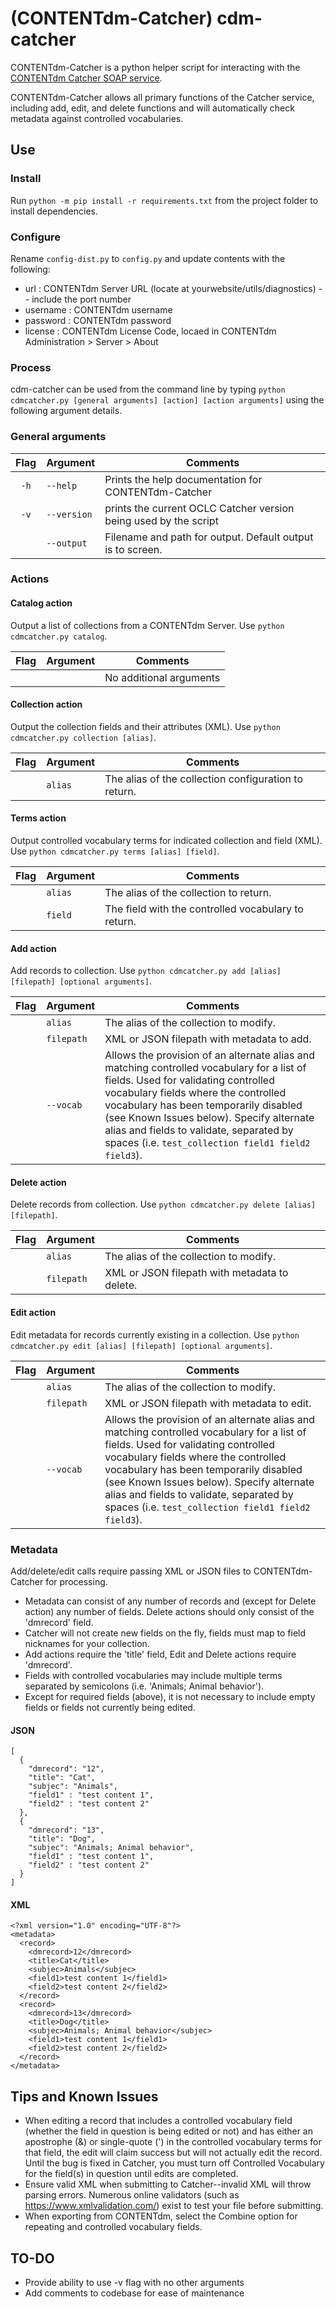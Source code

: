 # (CONTENTdm-Catcher) cdm-catcher

CONTENTdm-Catcher is a python helper script for interacting with the [CONTENTdm Catcher SOAP service](https://help.oclc.org/Metadata_Services/CONTENTdm/CONTENTdm_Catcher/Guide_to_the_CONTENTdm_Catcher).

CONTENTdm-Catcher allows all primary functions of the Catcher service, including add, edit, and delete functions and will automatically check metadata against controlled vocabularies.

## Use

### Install
Run `python -m pip install -r requirements.txt` from the project folder to install dependencies.

### Configure

Rename `config-dist.py` to `config.py` and update contents with the following:

- url : CONTENTdm Server URL (locate at yourwebsite/utils/diagnostics) -- include the port number
- username : CONTENTdm username
- password : CONTENTdm password
- license : CONTENTdm License Code, locaed in CONTENTdm Administration > Server > About

### Process

cdm-catcher can be used from the command line by typing `python cdmcatcher.py [general arguments] [action] [action arguments]` using the following argument details.

### General arguments

| Flag | Argument    | Comments                                                         |
| :--: | ----------- | ---------------------------------------------------------------- |
| `-h` | `--help`    | Prints the help documentation for CONTENTdm-Catcher              |
| `-v` | `--version` | prints the current OCLC Catcher version being used by the script |
|      | `--output`  | Filename and path for output. Default output is to screen.       |

### Actions

#### Catalog action

Output a list of collections from a CONTENTdm Server. Use `python cdmcatcher.py catalog`.

| Flag | Argument | Comments                |
| :--: | -------- | ----------------------- |
|      |          | No additional arguments |

#### Collection action

Output the collection fields and their attributes (XML). Use `python cdmcatcher.py collection [alias]`.

| Flag | Argument | Comments                                             |
| :--: | -------- | ---------------------------------------------------- |
|      | `alias`  | The alias of the collection configuration to return. |

#### Terms action

Output controlled vocabulary terms for indicated collection and field (XML). Use `python cdmcatcher.py terms [alias] [field]`.

| Flag | Argument | Comments                                            |
| :--: | -------- | --------------------------------------------------- |
|      | `alias`  | The alias of the collection to return.              |
|      | `field`  | The field with the controlled vocabulary to return. |

#### Add action

Add records to collection. Use `python cdmcatcher.py add [alias] [filepath] [optional arguments]`.

| Flag | Argument   | Comments                                                                                                                                                                                                                                                                                                                                                        |
| :--: | ---------- | --------------------------------------------------------------------------------------------------------------------------------------------------------------------------------------------------------------------------------------------------------------------------------------------------------------------------------------------------------------- |
|      | `alias`    | The alias of the collection to modify.                                                                                                                                                                                                                                                                                                                          |
|      | `filepath` | XML or JSON filepath with metadata to add.                                                                                                                                                                                                                                                                                                                      |
|      | `--vocab`  | Allows the provision of an alternate alias and matching controlled vocabulary for a list of fields. Used for validating controlled vocabulary fields where the controlled vocabulary has been temporarily disabled (see Known Issues below). Specify alternate alias and fields to validate, separated by spaces (i.e. `test_collection field1 field2 field3`). |

#### Delete action

Delete records from collection. Use `python cdmcatcher.py delete [alias] [filepath]`.

| Flag | Argument   | Comments                                      |
| :--: | ---------- | --------------------------------------------- |
|      | `alias`    | The alias of the collection to modify.        |
|      | `filepath` | XML or JSON filepath with metadata to delete. |

#### Edit action

Edit metadata for records currently existing in a collection. Use `python cdmcatcher.py edit [alias] [filepath] [optional arguments]`.

| Flag | Argument   | Comments                                                                                                                                                                                                                                                                                                                                                        |
| :--: | ---------- | --------------------------------------------------------------------------------------------------------------------------------------------------------------------------------------------------------------------------------------------------------------------------------------------------------------------------------------------------------------- |
|      | `alias`    | The alias of the collection to modify.                                                                                                                                                                                                                                                                                                                          |
|      | `filepath` | XML or JSON filepath with metadata to edit.                                                                                                                                                                                                                                                                                                                     |
|      | `--vocab`  | Allows the provision of an alternate alias and matching controlled vocabulary for a list of fields. Used for validating controlled vocabulary fields where the controlled vocabulary has been temporarily disabled (see Known Issues below). Specify alternate alias and fields to validate, separated by spaces (i.e. `test_collection field1 field2 field3`). |

### Metadata

Add/delete/edit calls require passing XML or JSON files to CONTENTdm-Catcher for processing.

- Metadata can consist of any number of records and (except for Delete action) any number of fields. Delete actions should only consist of the 'dmrecord' field.
- Catcher will not create new fields on the fly, fields must map to field nicknames for your collection.
- Add actions require the 'title' field, Edit and Delete actions require 'dmrecord'.
- Fields with controlled vocabularies may include multiple terms separated by semicolons (i.e. 'Animals; Animal behavior').
- Except for required fields (above), it is not necessary to include empty fields or fields not currently being edited.

#### JSON

```
[
  {
    "dmrecord": "12",
    "title": "Cat",
    "subjec": "Animals",
    "field1" : "test content 1",
    "field2" : "test content 2"
  },
  {
    "dmrecord": "13",
    "title": "Dog",
    "subjec": "Animals; Animal behavior",
    "field1" : "test content 1",
    "field2" : "test content 2"
  }
]
```

#### XML

```
<?xml version="1.0" encoding="UTF-8"?>
<metadata>
  <record>
    <dmrecord>12</dmrecord>
    <title>Cat</title>
    <subjec>Animals</subjec>
    <field1>test content 1</field1>
    <field2>test content 2</field2>
  </record>
  <record>
    <dmrecord>13</dmrecord>
    <title>Dog</title>
    <subjec>Animals; Animal behavior</subjec>
    <field1>test content 1</field1>
    <field2>test content 2</field2>
  </record>
</metadata>
```

## Tips and Known Issues

- When editing a record that includes a controlled vocabulary field (whether the field in question is being edited or not) and has either an apostrophe (&) or single-quote (') in the controlled vocabulary terms for that field, the edit will claim success but will not actually edit the record. Until the bug is fixed in Catcher, you must turn off Controlled Vocabulary for the field(s) in question until edits are completed.
- Ensure valid XML when submitting to Catcher--invalid XML will throw parsing errors. Numerous online validators (such as https://www.xmlvalidation.com/) exist to test your file before submitting.
- When exporting from CONTENTdm, select the Combine option for repeating and controlled vocabulary fields.

## TO-DO

- Provide ability to use -v flag with no other arguments
- Add comments to codebase for ease of maintenance
